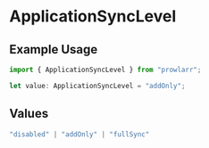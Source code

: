 # ApplicationSyncLevel

## Example Usage

```typescript
import { ApplicationSyncLevel } from "prowlarr";

let value: ApplicationSyncLevel = "addOnly";
```

## Values

```typescript
"disabled" | "addOnly" | "fullSync"
```